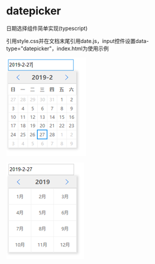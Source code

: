 # datepicker

日期选择组件简单实现(typescript)

引用style.css并在文档末尾引用date.js，input控件设置data-type="datepicker"，index.html为使用示例

![演示](https://github.com/ghconn/datepicker/blob/master/1.png)

![演示](https://github.com/ghconn/datepicker/blob/master/2.png)
